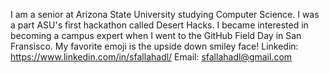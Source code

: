 I am a senior at Arizona State University studying Computer Science. 
I was a part ASU's first hackathon called Desert Hacks.
I became interested in becoming a campus expert when I went to the GitHub Field Day in San Fransisco.
My favorite emoji is the upside down smiley face!
Linkedin: https://www.linkedin.com/in/sfallahadl/
Email: sfallahadl@gmail.com
